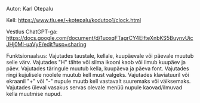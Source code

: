 Autor: Karl Otepalu

Kell: https://www.tlu.ee/~kotepalu/kodutoo1/clock.html

Vestlus ChatGPT-ga: https://docs.google.com/document/d/1uoxqFTagrCY4ElfteXnbKS5BuynvUicJHj0MI-uaVyE/edit?usp=sharing

Funktsionaalsus:
  Vajutades taustale, kellale, kuupäevale või päevale muutub selle värv.
  Vajutades "H" tähte või silma ikooni kaob või ilmub kuupäev ja päev.
  Vajutades täringule muutub kella, kuupäeva ja päeva font.
  Vajutades ringi kujulisele noolele muutub kell must valgeks.
  Vajutades klaviatuuril või ekraanil "+" või "-" nupule muutb kell vastavalt suuremaks või väiksemaks.
  Vajutades üleval vasakus servas olevale menüü nupule kaovad/ilmuvad kella muutmise nupud.
